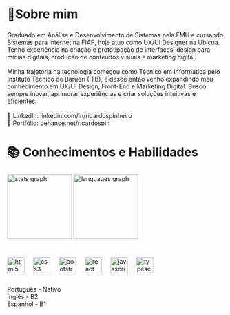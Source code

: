 <h1 align="left">📍Sobre mim</h1>

###

<p align="left">Graduado em Análise e Desenvolvimento de Sistemas pela FMU e cursando Sistemas para Internet na FIAP, hoje atuo como UX/UI Designer na Ubicua. Tenho experiência na criação e prototipação de interfaces, design para mídias digitais, produção de conteúdos visuais e marketing digital.<br><br>Minha trajetória na tecnologia começou como Técnico em Informática pelo Instituto Técnico de Barueri (ITB), e desde então venho expandindo meu conhecimento em UX/UI Design, Front-End e Marketing Digital. Busco sempre inovar, aprimorar experiências e criar soluções intuitivas e eficientes.<br><br>📌 LinkedIn: linkedin.com/in/ricardospinheiro<br>🎨 Portfólio: behance.net/ricardospin</p>

###

<h1 align="left">📚 Conhecimentos e Habilidades</h1>

###

<div align="left">
  <img src="https://github-readme-stats.vercel.app/api?username=ricardospin&hide_title=false&hide_rank=false&show_icons=true&include_all_commits=true&count_private=true&disable_animations=false&theme=github_dark&locale=en&hide_border=false&order=1" height="150" alt="stats graph"  />
  <img src="https://github-readme-stats.vercel.app/api/top-langs?username=ricardospin&locale=en&hide_title=false&layout=compact&card_width=320&langs_count=5&theme=github_dark&hide_border=false&order=2" height="150" alt="languages graph"  />
</div>

###

<h1 align="left"></h1>

###

<div align="left">
  <img src="https://cdn.jsdelivr.net/gh/devicons/devicon/icons/html5/html5-original.svg" height="40" alt="html5 logo"  />
  <img width="12" />
  <img src="https://cdn.jsdelivr.net/gh/devicons/devicon/icons/css3/css3-original.svg" height="40" alt="css3 logo"  />
  <img width="12" />
  <img src="https://cdn.jsdelivr.net/gh/devicons/devicon/icons/bootstrap/bootstrap-original.svg" height="40" alt="bootstrap logo"  />
  <img width="12" />
  <img src="https://cdn.jsdelivr.net/gh/devicons/devicon/icons/react/react-original.svg" height="40" alt="react logo"  />
  <img width="12" />
  <img src="https://cdn.jsdelivr.net/gh/devicons/devicon/icons/javascript/javascript-original.svg" height="40" alt="javascript logo"  />
  <img width="12" />
  <img src="https://cdn.jsdelivr.net/gh/devicons/devicon/icons/typescript/typescript-original.svg" height="40" alt="typescript logo"  />
</div>

###

<p align="left">Português - Nativo<br>Inglês - B2<br>Espanhol - B1</p>

###
